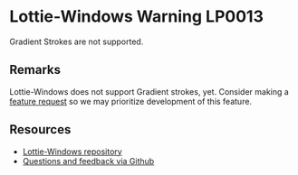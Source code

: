 ﻿
[comment]: # (name:GradientStrokes)
[comment]: # (text:Gradient strokes)

# Lottie-Windows Warning LP0013

<!-- description -->
Gradient Strokes are not supported.

## Remarks

<!-- notes  -->
Lottie-Windows does not support Gradient strokes, yet. Consider making a [feature request](https://github.com/windows-toolkit/Lottie-Windows/issues) so we may prioritize development of this feature.

## Resources

* [Lottie-Windows repository](https://aka.ms/lottie)
* [Questions and feedback via Github](https://github.com/windows-toolkit/Lottie-Windows/issues)
